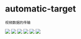 # automatic-target
    视频数据的传输
![](https://github.com/495285586/automatic-target/blob/master/pic/%E5%9B%BE%E7%89%872.png?raw=true)
    ![](https://github.com/495285586/automatic-target/blob/master/pic/%E5%9B%BE%E7%89%872.png?raw=true)
    ![](https://github.com/495285586/automatic-target/blob/master/pic/%E5%9B%BE%E7%89%873.png?raw=true)
    ![](https://github.com/495285586/automatic-target/blob/master/pic/%E5%9B%BE%E7%89%877.png?raw=true)
    ![](https://github.com/495285586/automatic-target/blob/master/pic/%E5%9B%BE%E7%89%878.png?raw=true)
    ![](https://github.com/495285586/automatic-target/blob/master/pic/%E5%9B%BE%E7%89%8712.png?raw=true)

    
